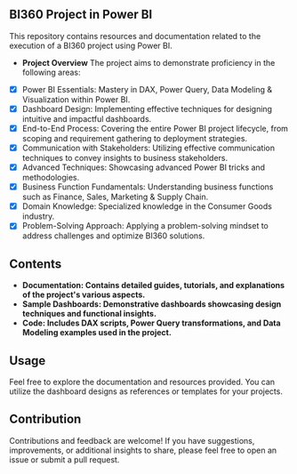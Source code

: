 ## BI360 Project in Power BI
This repository contains resources and documentation related to the execution of a BI360 project using Power BI.

- **Project Overview**
The project aims to demonstrate proficiency in the following areas:

- [x] Power BI Essentials:
Mastery in DAX, Power Query, Data Modeling & Visualization within Power BI.
- [x] Dashboard Design:
Implementing effective techniques for designing intuitive and impactful dashboards.
- [x] End-to-End Process:
Covering the entire Power BI project lifecycle, from scoping and requirement gathering to deployment strategies.
- [x] Communication with Stakeholders:
Utilizing effective communication techniques to convey insights to business stakeholders.
- [x] Advanced Techniques:
Showcasing advanced Power BI tricks and methodologies.
- [x] Business Function Fundamentals:
Understanding business functions such as Finance, Sales, Marketing & Supply Chain.
- [x] Domain Knowledge:
Specialized knowledge in the Consumer Goods industry.
- [x] Problem-Solving Approach:
Applying a problem-solving mindset to address challenges and optimize BI360 solutions.

## Contents
- **Documentation: Contains detailed guides, tutorials, and explanations of the project's various aspects.**
- **Sample Dashboards: Demonstrative dashboards showcasing design techniques and functional insights.**
- **Code: Includes DAX scripts, Power Query transformations, and Data Modeling examples used in the project.**
## Usage
Feel free to explore the documentation and resources provided. You can utilize the dashboard designs as references or templates for your projects.

## Contribution
Contributions and feedback are welcome! If you have suggestions, improvements, or additional insights to share, please feel free to open an issue or submit a pull request.
